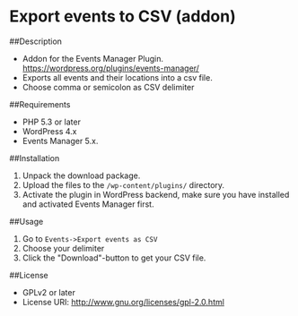 # Export events to CSV (addon)

##Description
 * Addon for the Events Manager Plugin. https://wordpress.org/plugins/events-manager/
 * Exports all events and their locations into a csv file.
 * Choose comma or semicolon as CSV delimiter

##Requirements
 * PHP 5.3 or later
 * WordPress 4.x
 * Events Manager 5.x.

##Installation
1. Unpack the download package.
2. Upload the files to the `/wp-content/plugins/` directory.
3. Activate the plugin in WordPress backend, make sure you have installed and activated Events Manager first.

##Usage
1. Go to `Events->Export events as CSV`
2. Choose your delimiter
3. Click the "Download"-button to get your CSV file.



##License
 * GPLv2 or later
 * License URI:   http://www.gnu.org/licenses/gpl-2.0.html




